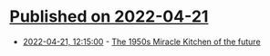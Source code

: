 # [Published on 2022-04-21](index.md)

* [2022-04-21, 12:15:00](https://news.ycombinator.com/item?id=31108445) - [The 1950s Miracle Kitchen of the future](https://indyweek.com/food-and-drink/news/secrets-behind-1950s-miracle-kitchen-future/)
